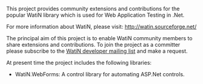 This project provides community extensions and contributions for the popular WatiN library which is used for Web Application Testing in .Net.

For more information about WatiN, please visit: http://watin.sourceforge.net/

The principal aim of this project is to enable WatiN community members to share extensions and contributions.  To join the project as a committer please subscribe to the [WatiN developer mailing list](https://lists.sourceforge.net/lists/listinfo/watin-development) and make a request.

At present time the project includes the following libraries:

  * WatiN.WebForms: A control library for automating ASP.Net controls.